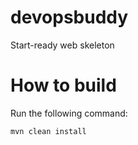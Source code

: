 # devopsbuddy
Start-ready web skeleton

# How to build
Run the following command:
```
mvn clean install
```


